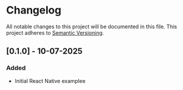 # Changelog

All notable changes to this project will be documented in this file.
This project adheres to [Semantic Versioning](http://semver.org/).

## [0.1.0] - 10-07-2025

### Added

- Initial React Native examplee
